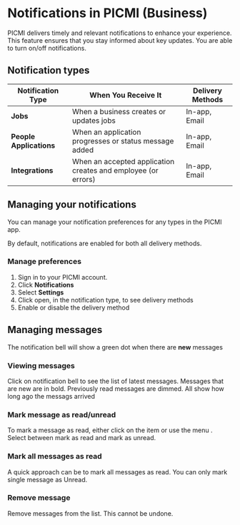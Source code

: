 # Notifications in PICMI (Business)

PICMI delivers timely and relevant notifications to enhance your experience. This feature ensures that you stay informed
about key updates. You are able to turn on/off notifications.

## Notification types

| Notification Type       | When You Receive It                                           | Delivery Methods |
|-------------------------|---------------------------------------------------------------|------------------|
| **Jobs**                | When a business creates or updates jobs                       | In-app, Email    |
| **People Applications** | When an application progresses or status message added        | In-app, Email    |
| **Integrations**        | When an accepted application creates and employee (or errors) | In-app, Email    |

## Managing your notifications

You can manage your notification preferences for any types in the PICMI app.

<prompt>

By default, notifications are enabled for both all delivery methods.

</prompt>

<instructions>

### Manage preferences

1. Sign in to your PICMI account.
2. Click **Notifications** <span class="mdi mdi-bell-outline"/>
3. Select **Settings** <span class="mdi mdi-cog-outline"/>
4. Click <span class="mdi mdi-chevron-down">open</span>, in the notification type, to see delivery methods
5. Enable or disable <span class="mdi mdi-toggle-switch-outline"/> the delivery method

</instructions>


## Managing messages

The notification bell <span class="mdi mdi-bell-outline"/> will show a green dot when there are **new** messages

<explanation>

### Viewing messages

Click on notification bell <span class="mdi mdi-bell-outline"/> to see the list of latest messages. Messages that
are new are in bold. Previously read messages are dimmed. All show how long ago the messags arrived

### Mark message as read/unread

To mark a message as read, either click on the item or use the menu <span class="mdi mid-horizontal-dots"/>. Select
between mark as read and mark as unread.

### Mark all messages as read

A quick approach can be to mark all messages as read. You can only mark single message as Unread.

### Remove message

Remove messages from the list. This cannot be undone.

</explanation>
